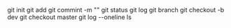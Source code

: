 git init
git add
git commint -m ""
git status
git log
git branch
git checkout -b dev
git checkout master
git log --oneline
ls
